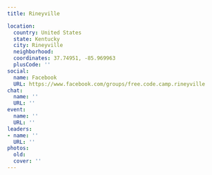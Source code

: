 ```yaml
---
title: Rineyville

location:
  country: United States
  state: Kentucky
  city: Rineyville
  neighborhood: 
  coordinates: 37.74951, -85.969963
  plusCode: ''
social:
  name: Facebook
  URL: https://www.facebook.com/groups/free.code.camp.rineyville
chat:
  name: ''
  URL: ''
event:
  name: ''
  URL: ''
leaders:
- name: ''
  URL: ''
photos:
  old: 
  cover: ''
---
```


